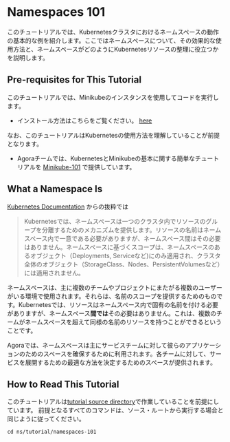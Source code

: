 # Namespaces 101

このチュートリアルでは、Kubernetesクラスタにおけるネームスペースの動作の基本的な例を紹介します。ここではネームスペースについて、その効果的な使用方法と、ネームスペースがどのようにKubernetesリソースの整理に役立つかを説明します。

## Pre-requisites for This Tutorial

このチュートリアルでは、Minikubeのインスタンスを使用してコードを実行します。

* インストール方法はこちらをご覧ください。 [here](https://minikube.sigs.k8s.io/docs/start/)

なお、このチュートリアルはKubernetesの使用方法を理解していることが前提となります。

* Agoraチームでは、KubernetesとMinikubeの基本に関する簡単なチュートリアルを [Minikube-101](https://developer.woven-city.toyota/docs/default/component/minikube-tutorial) で提供しています。

## What a Namespace Is

 [Kubernetes Documentation](https://kubernetes.io/docs/concepts/overview/working-with-objects/namespaces/) からの抜粋では

> Kubernetesでは、ネームスペースは一つのクラスタ内でリソースのグループを分離するためのメカニズムを提供します。リソースの名前はネームスペース内で一意である必要がありますが、ネームスペース間はその必要はありません。ネームスペースに基づくスコープは、ネームスペースのあるオブジェクト（Deployments, Serviceなど)にのみ適用され、クラスタ全体のオブジェクト（StorageClass、Nodes、PersistentVolumesなど）には適用されません。

ネームスペースは、主に複数のチームやプロジェクトにまたがる複数のユーザーがいる環境で使用されます。それらは、名前のスコープを提供するためのものです。Kubernetesでは、リソースはネームスペース内で固有の名前を付ける必要がありますが、ネームスペース**間では**その必要はありません。これは、複数のチームがネームスペースを超えて同様の名前のリソースを持つことができるということです。

Agoraでは、ネームスペースは主にサービスチームに対して彼らのアプリケーションのためのスペースを確保するために利用されます。各チームに対して、サービスを展開するための最適な方法を決定するためのスペースが提供されます。

## How to Read This Tutorial

このチュートリアルは[tutorial source directory](https://github.tri-ad.tech/cityos-platform/cityos/tree/main/ns/tutorial/namespaces-101)で作業していることを前提にしています。
前提となるすべてのコマンドは、ソース・ルートから実行する場合と同じように従ってください。

```
cd ns/tutorial/namespaces-101
```
